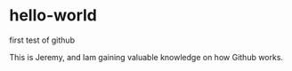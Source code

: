 # hello-world
first test of github

This is Jeremy, and  Iam gaining valuable knowledge on how Github works.
